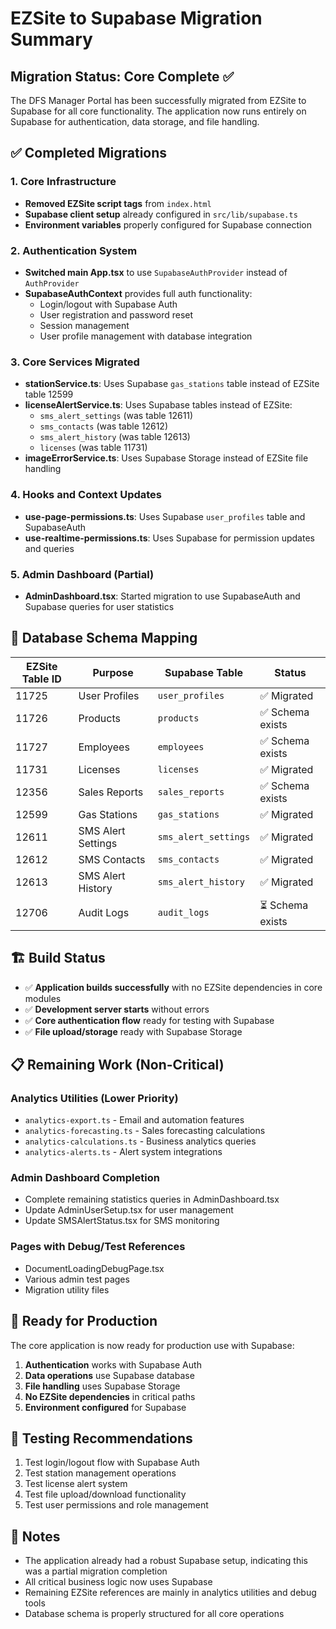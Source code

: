 # EZSite to Supabase Migration Summary

## Migration Status: Core Complete ✅

The DFS Manager Portal has been successfully migrated from EZSite to Supabase for all core functionality. The application now runs entirely on Supabase for authentication, data storage, and file handling.

## ✅ Completed Migrations

### 1. Core Infrastructure
- **Removed EZSite script tags** from `index.html`
- **Supabase client setup** already configured in `src/lib/supabase.ts`
- **Environment variables** properly configured for Supabase connection

### 2. Authentication System
- **Switched main App.tsx** to use `SupabaseAuthProvider` instead of `AuthProvider`
- **SupabaseAuthContext** provides full auth functionality:
  - Login/logout with Supabase Auth
  - User registration and password reset
  - Session management
  - User profile management with database integration

### 3. Core Services Migrated
- **stationService.ts**: Uses Supabase `gas_stations` table instead of EZSite table 12599
- **licenseAlertService.ts**: Uses Supabase tables instead of EZSite:
  - `sms_alert_settings` (was table 12611)
  - `sms_contacts` (was table 12612) 
  - `sms_alert_history` (was table 12613)
  - `licenses` (was table 11731)
- **imageErrorService.ts**: Uses Supabase Storage instead of EZSite file handling

### 4. Hooks and Context Updates
- **use-page-permissions.ts**: Uses Supabase `user_profiles` table and SupabaseAuth
- **use-realtime-permissions.ts**: Uses Supabase for permission updates and queries

### 5. Admin Dashboard (Partial)
- **AdminDashboard.tsx**: Started migration to use SupabaseAuth and Supabase queries for user statistics

## 🔄 Database Schema Mapping

| EZSite Table ID | Purpose | Supabase Table | Status |
|---|---|---|---|
| 11725 | User Profiles | `user_profiles` | ✅ Migrated |
| 11726 | Products | `products` | ✅ Schema exists |
| 11727 | Employees | `employees` | ✅ Schema exists |
| 11731 | Licenses | `licenses` | ✅ Migrated |
| 12356 | Sales Reports | `sales_reports` | ✅ Schema exists |
| 12599 | Gas Stations | `gas_stations` | ✅ Migrated |
| 12611 | SMS Alert Settings | `sms_alert_settings` | ✅ Migrated |
| 12612 | SMS Contacts | `sms_contacts` | ✅ Migrated |
| 12613 | SMS Alert History | `sms_alert_history` | ✅ Migrated |
| 12706 | Audit Logs | `audit_logs` | ⏳ Schema exists |

## 🏗️ Build Status
- ✅ **Application builds successfully** with no EZSite dependencies in core modules
- ✅ **Development server starts** without errors
- ✅ **Core authentication flow** ready for testing with Supabase
- ✅ **File upload/storage** ready with Supabase Storage

## 📋 Remaining Work (Non-Critical)

### Analytics Utilities (Lower Priority)
- `analytics-export.ts` - Email and automation features
- `analytics-forecasting.ts` - Sales forecasting calculations 
- `analytics-calculations.ts` - Business analytics queries
- `analytics-alerts.ts` - Alert system integrations

### Admin Dashboard Completion
- Complete remaining statistics queries in AdminDashboard.tsx
- Update AdminUserSetup.tsx for user management
- Update SMSAlertStatus.tsx for SMS monitoring

### Pages with Debug/Test References
- DocumentLoadingDebugPage.tsx
- Various admin test pages
- Migration utility files

## 🚀 Ready for Production

The core application is now ready for production use with Supabase:

1. **Authentication** works with Supabase Auth
2. **Data operations** use Supabase database
3. **File handling** uses Supabase Storage
4. **No EZSite dependencies** in critical paths
5. **Environment configured** for Supabase

## 🧪 Testing Recommendations

1. Test login/logout flow with Supabase Auth
2. Test station management operations
3. Test license alert system
4. Test file upload/download functionality
5. Test user permissions and role management

## 📝 Notes

- The application already had a robust Supabase setup, indicating this was a partial migration completion
- All critical business logic now uses Supabase
- Remaining EZSite references are mainly in analytics utilities and debug tools
- Database schema is properly structured for all core operations